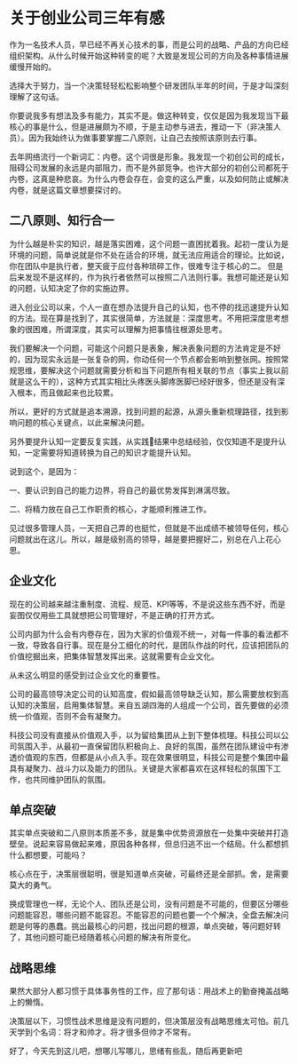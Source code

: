 # 关于创业公司三年有感

作为一名技术人员，早已经不再关心技术的事，而是公司的战略、产品的方向已经组织架构。从什么时候开始这种转变的呢？大致是发现公司的方向及各种事情进展缓慢开始的。

选择大于努力，当一个决策轻轻松松影响整个研发团队半年的时间，于是才叫深刻理解了这句话。

你要说我多有想法及多有能力，其实不是。做这种转变，仅仅是因为我发现当下最核心的事是什么，但是进展颇为不顺，于是主动参与进去，推动一下（非决策人员）。因为我始终认为做事要掌握二八原则，让自己去按照该原则去行事。

去年网络流行一个新词汇：内卷。这个词很是形象。我发现一个初创公司的成长，阻碍公司发展的永远是内部阻力，而不是外部竞争。也许大部分的初创公司都死于内卷，这真是种悲哀。为什么内卷会存在，会变的这么严重，以及如何防止或解决内卷，就是这篇文章想要探讨的。

## 二八原则、知行合一

为什么越是朴实的知识，越是落实困难，这个问题一直困扰着我。起初一度认为是环境的问题，简单说就是你不处在适合的环境，就无法应用适合的理论。比如说，你在团队中是执行者，整天疲于应付各种琐碎工作，很难专注于核心的二。
但是后来发现不是这样的，作为执行者依然可以按照二八法则行事。我想可能还是认知的问题，认知决定了你的实施边界。

进入创业公司以来，个人一直在想办法提升自己的认知，也不停的找迅速提升认知的方法。现在算是找到了，其实很简单，方法就是：深度思考。不用把深度思考想象的很困难，所谓深度，其实可以理解为把事情往根源处思考。

我们要解决一个问题，可能这个问题只是表象，解决表象问题的方法肯定是不好的，因为现实永远是一张复杂的网，你动任何一个节点都会影响到整张网。按照常规思维，要解决这个问题就需要分析和当下问题所有相关联的节点（事实上我以前就是这么干的），这种方式其实相比头疼医头脚疼医脚已经好很多，但还是没有深入根本，而且做起来也比较累。

所以，更好的方式就是追本溯源，找到问题的起源，从源头重新梳理路径，找到影响问题的核心关键点，以此来解决问题。

另外要提升认知一定要反复实践，从实践结果中总结经验，仅仅知道不是提升认知，一定需要将知道转换为自己的知识才能提升认知。

说到这个，是因为：

一、要认识到自己的能力边界，将自己的最优势发挥到淋漓尽致。

二、将精力放在自己工作职责的核心，才能顺利推进工作。

见过很多管理人员，一天把自己弄的也挺忙，但就是不出成绩不被领导任何，核心问题就出在这儿。所以，越是级别高的领导，越是要把握好二，别总在八上花心思。

## 企业文化

现在的公司越来越注重制度、流程、规范、KPI等等，不是说这些东西不好，而是妄图仅仅用些工具就想把公司管理好，不是正确的打开方式。

公司内部为什么会有内卷存在，因为大家的价值观不统一，对每一件事的看法都不一致，导致各自行事。现在是分工细化的时代，是团队作战的时代，应该把团队的价值挖掘出来，把集体智慧发挥出来。这就需要有企业文化。

从未这么明显的感受到过企业文化的重要性。

公司的最高领导决定公司的认知高度，假如最高领导缺乏认知，那么需要放权到高认知的决策层，启用集体智慧。来自五湖四海的人组成一个公司，首先要做的必须统一价值观，否则不会有凝聚力。

科技公司没有直接从价值观入手，以为留给集团从上到下整体梳理。科技公司以公司氛围入手，从最初一直保留团队积极向上、良好的氛围，虽然在团队建设中有渗透价值观的东西，但都是从小点入手。现在效果很明显，科技公司是整个集团中最具有凝聚力、战斗力以及能力的团队。关键是大家都喜欢在这样轻松的氛围下工作，也共同维护团队的氛围。

## 单点突破

其实单点突破和二八原则本质差不多，就是集中优势资源放在一处集中突破并打造壁垒。说起来容易做起来难，原因各种各样，但总归逃不出一个结局。什么都想抓什么都想要，可能吗？

核心点在于，决策层很聪明，很是知道单点突破，可最终还是全部抓。舍，是需要莫大的勇气。

换成管理也一样，无论个人、团队还是公司，没有问题是不可能的，但要区分哪些问题能容忍，哪些问题不能容忍。不能容忍的问题也要一个个解决，全盘去解决问题是何等的愚蠢。挑出最核心的问题，找出问题的根源，单点突破，等问题好转了，其他问题可能已经随着核心问题的解决有所变化。

## 战略思维

果然大部分人都习惯于具体事务性的工作，应了那句话：用战术上的勤奋掩盖战略上的懒惰。

决策层以下，习惯性战术思维是没有问题的，但决策层没有战略思维太可怕。前几天学到个名词：将才和帅才。将才很多但帅才不常有。



好了，今天先到这儿吧，想哪儿写哪儿，思绪有些乱，随后再更新吧


